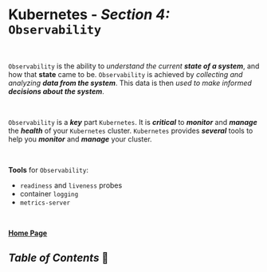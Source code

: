 # **Kubernetes** - ***Section 4:*** `Observability`

<br />

`Observability` is the ability to *understand the current **state of a system***, and how that **state** came to be. `Observability` is achieved by *collecting and analyzing **data from the system***. This data is then *used to make informed **decisions about the system***.

<br />

`Observability` is a ***key*** part `Kubernetes`.  It is ***critical*** to ***monitor*** and ***manage*** the ***health*** of your `Kubernetes` cluster.  `Kubernetes` provides ***several*** tools to help you ***monitor*** and ***manage*** your cluster.

<br />

**Tools** for `Observability`:

* `readiness` and `liveness` probes
* container `logging`
* `metrics-server`  

<br />

[**Home Page**](../)    

## ***Table of Contents*** 📜
